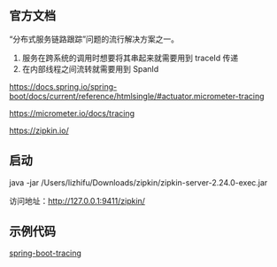 ## 官方文档

“分布式服务链路跟踪”问题的流行解决方案之一。

1. 服务在跨系统的调用时想要将其串起来就需要用到 traceId 传递
2. 在内部线程之间流转就需要用到 SpanId

https://docs.spring.io/spring-boot/docs/current/reference/htmlsingle/#actuator.micrometer-tracing

https://micrometer.io/docs/tracing

https://zipkin.io/

## 启动

java -jar /Users/lizhifu/Downloads/zipkin/zipkin-server-2.24.0-exec.jar

访问地址：http://127.0.0.1:9411/zipkin/

## 示例代码

[spring-boot-tracing](../../tomato-example/spring-boot-tracing)